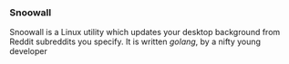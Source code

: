 ### Snoowall
Snoowall is a Linux utility which updates your desktop background from Reddit subreddits you specify. It is written *golang*, by a nifty young developer
